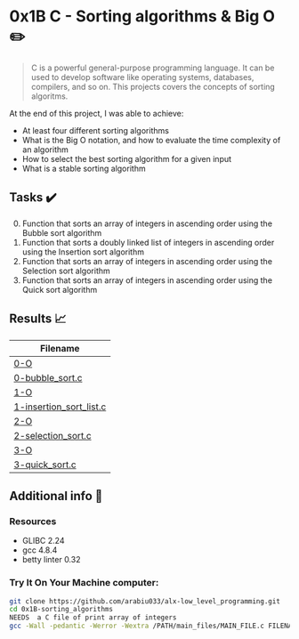 # 0x1B C - Sorting algorithms & Big O :pencil2:

> C is a powerful general-purpose programming language. It can be used to develop software like operating systems, databases, compilers, and so on. This projects covers the concepts of sorting algoritms.

At the end of this project, I was able to achieve:
  
* At least four different sorting algorithms
* What is the Big O notation, and how to evaluate the time complexity of an algorithm
* How to select the best sorting algorithm for a given input
* What is a stable sorting algorithm

## Tasks :heavy_check_mark:

0. Function that sorts an array of integers in ascending order using the Bubble sort algorithm
1. Function that sorts a doubly linked list of integers in ascending order using the Insertion sort algorithm
2. Function that sorts an array of integers in ascending order using the Selection sort algorithm
3. Function that sorts an array of integers in ascending order using the Quick sort algorithm


## Results :chart_with_upwards_trend:

| Filename |
| ------ |
| [0-O](https://github.com/arabiu033/sorting_algorithms/blob/main/0-O)|
| [0-bubble_sort.c](https://github.com/arabiu033/sorting_algorithms/blob/main/0-bubble_sort.c)|
| [1-O](https://github.com/arabiu033/sorting_algorithms/blob/main/1-O)|
| [1-insertion_sort_list.c](https://github.com/arabiu033/sorting_algorithms/blob/main/1-insertion_sort_list.c)|
| [2-O](https://github.com/arabiu033/sorting_algorithms/blob/main/2-O)|
| [2-selection_sort.c](https://github.com/arabiu033/sorting_algorithms/blob/main/2-selection_sort.c)|
| [3-O](https://github.com/arabiu033/sorting_algorithms/blob/main/3-O)|
| [3-quick_sort.c](https://github.com/arabiu033/sorting_algorithms/blob/main/3-quick_sort.c)|

## Additional info :construction:
### Resources

- GLIBC 2.24
- gcc 4.8.4
- betty linter 0.32


### Try It On Your Machine computer:	
```bash
git clone https://github.com/arabiu033/alx-low_level_programming.git
cd 0x1B-sorting_algorithms
NEEDS  a C file of print array of integers
gcc -Wall -pedantic -Werror -Wextra /PATH/main_files/MAIN_FILE.c FILENAME.c -o NEW_FILENAME
```
